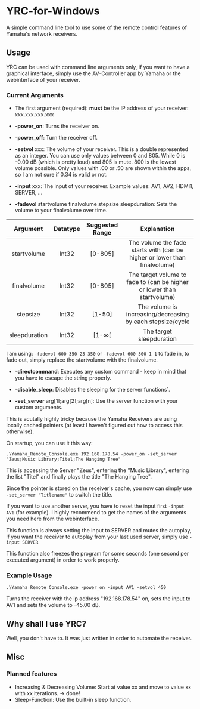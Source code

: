 # YRC-for-Windows
A simple command line tool to use some of the remote control features of Yamaha's network receivers. 

## Usage

YRC can be used with command line arguments only, if you want to have a graphical interface, simply use the AV-Controller app by Yamaha or the webinterface of your receiver.

### Current Arguments

* The first argument (required): __must__ be the IP address of your receiver: xxx.xxx.xxx.xxx

* __-power_on__: Turns the receiver on.

* __-power_off__: Turn the receiver off.

* __-setvol__ xxx: The volume of your receiver. This is a double represented as an integer. You can use only values between 0 and 805.
While 0 is -0.00 dB (which is pretty loud) and 805 is mute. 800 is the lowest volume possible. Only values with .00 or .50 are shown within the apps, so I am not sure if 0.34 is valid or not.

* __-input__ xxx: The input of your receiver. Example values: AV1, AV2, HDMI1, SERVER, ...

* __-fadevol__ startvolume finalvolume stepsize sleepduration: Sets the volume to your finalvolume over time.


|    Argument   | Datatype | Suggested Range |                                Explanation                                |
|:-------------:|:--------:|:---------------:|:-------------------------------------------------------------------------:|
|  startvolume  |   Int32  |     [0-805]     | The volume the fade starts with (can be higher or lower than finalvolume) |
|  finalvolume  |   Int32  |     [0-805]     |   The target volume to fade to (can be higher or lower than startvolume)  |
|    stepsize   |   Int32  |      [1-50]     |         The volume is increasing/decreasing by each stepsize/cycle        |
| sleepduration |   Int32  |      [1-∞[      |                          The target sleepduration                         |


I am using: `-fadevol 600 350 25 350` or `-fadevol 600 300 1 1` to fade in, to fade out, simply replace the startvolume with the finalvolume.

* __-directcommand__: Executes any custom command - keep in mind that you have to escape the string properly. 

* __-disable_sleep__: Disables the sleeping for the server functions´.

* __-set_server__ arg[1];arg[2];arg[n]: Use the server function with your custom arguments.

This is acutally highly tricky because the Yamaha Receivers are using locally cached pointers (at least I haven't figured out how to access this otherwise).

On startup, you can use it this way:

`.\Yamaha_Remote_Console.exe 192.168.178.54 -power_on -set_server "Zeus;Music Library;Titel;The Hanging Tree"`

This is accessing the Server "Zeus", entering the "Music Library", entering the list "Titel" and finally plays the title "The Hanging Tree".

Since the pointer is stored on the receiver's cache, you now can simply use `-set_server "Titlename"` to switch the title. 

If you want to use another server, you have to reset the input first `-input AV1` (for example). I highly recommend to get the names of the arguments you need here from the webinterface.

This function is always setting the input to SERVER and mutes the autoplay, if you want the receiver to autoplay from your last used server, simply use `-input SERVER`

This function also freezes the program for some seconds (one second per executed argument) in order to work properly.

### Example Usage

`.\Yamaha_Remote_Console.exe -power_on -input AV1 -setvol 450`

Turns the receiver with the ip address "192.168.178.54" on, sets the input to AV1 and sets the volume to -45.00 dB. 

## Why shall I use YRC?

Well, you don't have to. It was just written in order to automate the receiver.

## Misc

### Planned features

* Increasing & Decreasing Volume: Start at value xx and move to value xx with xx iterations. -> done!
* Sleep-Function: Use the built-in sleep function.
